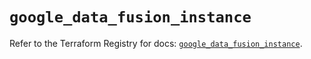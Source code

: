 # `google_data_fusion_instance`

Refer to the Terraform Registry for docs: [`google_data_fusion_instance`](https://registry.terraform.io/providers/hashicorp/google/6.14.0/docs/resources/data_fusion_instance).
